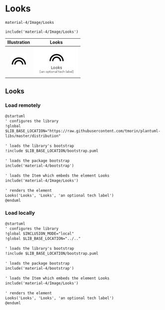 # Looks


```text
material-4/Image/Looks
```

```text
include('material-4/Image/Looks')
```



| Illustration | Looks |
| :---: | :---: |
| ![illustration for Illustration](../../material-4/Image/Looks.png) | ![illustration for Looks](../../material-4/Image/Looks.Local.png) |




## Looks

### Load remotely
```plantuml
@startuml
' configures the library
!global $LIB_BASE_LOCATION="https://raw.githubusercontent.com/tmorin/plantuml-libs/master/distribution"

' loads the library's bootstrap
!include $LIB_BASE_LOCATION/bootstrap.puml

' loads the package bootstrap
include('material-4/bootstrap')

' loads the Item which embeds the element Looks
include('material-4/Image/Looks')

' renders the element
Looks('Looks', 'Looks', 'an optional tech label')
@enduml
```

### Load locally
```plantuml
@startuml
' configures the library
!global $INCLUSION_MODE="local"
!global $LIB_BASE_LOCATION="../.."

' loads the library's bootstrap
!include $LIB_BASE_LOCATION/bootstrap.puml

' loads the package bootstrap
include('material-4/bootstrap')

' loads the Item which embeds the element Looks
include('material-4/Image/Looks')

' renders the element
Looks('Looks', 'Looks', 'an optional tech label')
@enduml
```


